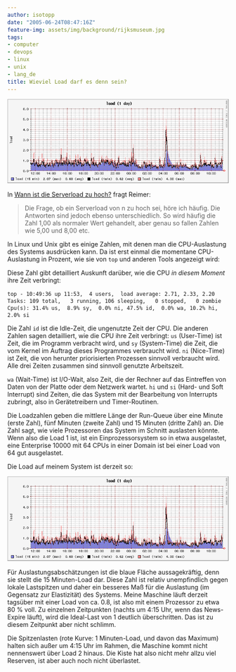 ```yaml
---
author: isotopp
date: "2005-06-24T08:47:16Z"
feature-img: assets/img/background/rijksmuseum.jpg
tags:
- computer
- devops
- linux
- unix
- lang_de
title: Wieviel Load darf es denn sein?
---
```


![](/uploads/load-beispiel.png)

In 
[Wann ist die Serverload zu hoch?](http://webhostingtech.de/2106/677.html)
fragt Reimer: 

> Die Frage, ob ein Serverload von n zu hoch sei, höre ich häufig. 
> Die Antworten sind jedoch ebenso unterschiedlich. 
> So wird häufig die Zahl 1,00 als normaler Wert gehandelt, aber genau so fallen Zahlen wie 5,00 und 8,00 etc.

In Linux und Unix gibt es einige Zahlen, mit denen man die CPU-Auslastung des Systems ausdrücken kann.
Da ist erst einmal die momentane CPU-Auslastung in Prozent, wie sie von `top` und anderen Tools angezeigt wird:

Diese Zahl gibt detailliert Auskunft darüber, wie die CPU *in diesem Moment* ihre Zeit verbringt:

```console
top - 10:49:36 up 11:53,  4 users,  load average: 2.71, 2.33, 2.20
Tasks: 109 total,   3 running, 106 sleeping,   0 stopped,   0 zombie
Cpu(s): 31.4% us,  8.9% sy,  0.0% ni, 47.5% id,  0.0% wa, 10.2% hi,  2.0% si
```

Die Zahl `id` ist die Idle-Zeit, die ungenutzte Zeit der CPU. 
Die anderen Zahlen sagen detailliert, wie die CPU ihre Zeit verbringt: `us` (User-Time) ist Zeit, die im Programm verbracht wird, und `sy` (System-Time) die Zeit, die vom Kernel im Auftrag dieses Programmes verbraucht wird.
`ni` (Nice-Time) ist Zeit, die von herunter priorisierten Prozessen sinnvoll verbraucht wird. 
Alle drei Zeiten zusammen sind sinnvoll genutzte Arbeitszeit. 

`wa` (Wait-Time) ist I/O-Wait, also Zeit, die der Rechner auf das Eintreffen von Daten von der Platte oder dem Netzwerk wartet. 
`hi` und `si` (Hard- und Soft Interrupt) sind Zeiten, die das System mit der Bearbeitung von Interrupts zubringt, also in Gerätetreibern und Timer-Routinen.

Die Loadzahlen geben die mittlere Länge der Run-Queue über eine Minute (erste Zahl), fünf Minuten (zweite Zahl) und 15 Minuten (dritte Zahl) an. 
Die Zahl sagt, wie viele Prozessoren das System im Schnitt auslasten könnte. 
Wenn also die Load 1 ist, ist ein Einprozessorsystem so in etwa ausgelastet, eine Enterprise 10000 mit 64 CPUs in einer Domain ist bei einer Load von 64 gut ausgelastet.

Die Load auf meinem System ist derzeit so:

![](/uploads/load-beispiel.png)

Für Auslastungsabschätzungen ist die blaue Fläche aussagekräftig, denn sie stellt die 15 Minuten-Load dar.
Diese Zahl ist relativ unempfindlich gegen lokale Lastspitzen und daher ein besseres Maß für die Auslastung (im Gegensatz zur Elastizität) des Systems.
Meine Maschine läuft derzeit tagsüber mit einer Load von ca. 0.8, ist also mit einem Prozessor zu etwa 80 % voll.
Zu einzelnen Zeitpunkten (nachts um 4:15 Uhr, wenn das News-Expire läuft), wird die Ideal-Last von 1 deutlich überschritten. 
Das ist zu diesem Zeitpunkt aber nicht schlimm.

Die Spitzenlasten (rote Kurve: 1 Minuten-Load, und davon das Maximum) halten sich außer um 4:15 Uhr im Rahmen, die Maschine kommt nicht nennenswert über Load 2 hinaus. 
Die Kiste hat also nicht mehr allzu viel Reserven, ist aber auch noch nicht überlastet.
